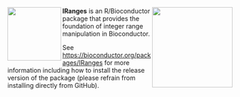 [<img src="https://github.com/Bioconductor/BiocStickers/blob/devel/IRanges/IRanges.png" width="120" align="left">](https://bioconductor.org/packages/IRanges)

[<img src="https://bioconductor.org/images/logo/jpg/bioconductor_logo_rgb.jpg" width="180" align="right">](https://bioconductor.org/)

**IRanges** is an R/Bioconductor package that provides the foundation of integer range manipulation in Bioconductor.

See https://bioconductor.org/packages/IRanges for more information including how to install the release version of the package (please refrain from installing directly from GitHub).

